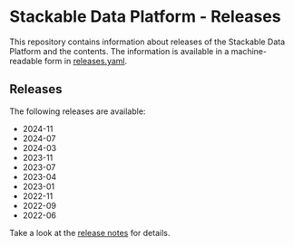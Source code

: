 # Stackable Data Platform - Releases

This repository contains information about releases of the Stackable Data Platform and the contents.
The information is available in a machine-readable form in [releases.yaml](https://github.com/stackabletech/release/blob/main/releases.yaml).

## Releases

The following releases are available:

- 2024-11
- 2024-07
- 2024-03
- 2023-11
- 2023-07
- 2023-04
- 2023-01
- 2022-11
- 2022-09
- 2022-06

Take a look at the [release notes](https://docs.stackable.tech/home/stable/release_notes.html) for details.

